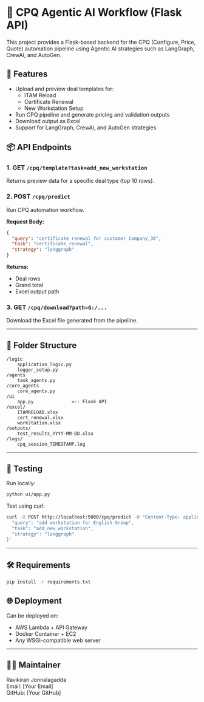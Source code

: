 # 🧠 CPQ Agentic AI Workflow (Flask API)

This project provides a Flask-based backend for the CPQ (Configure, Price, Quote) automation pipeline using Agentic AI strategies such as LangGraph, CrewAI, and AutoGen.

## 🚀 Features

- Upload and preview deal templates for:
  - ITAM Reload
  - Certificate Renewal
  - New Workstation Setup
- Run CPQ pipeline and generate pricing and validation outputs
- Download output as Excel
- Support for LangGraph, CrewAI, and AutoGen strategies

## 📦 API Endpoints

### 1. GET `/cpq/template?task=add_new_workstation`
Returns preview data for a specific deal type (top 10 rows).

### 2. POST `/cpq/predict`
Run CPQ automation workflow.

**Request Body:**
```json
{
  "query": "certificate renewal for customer Company_36",
  "task": "certificate_renewal",
  "strategy": "langgraph"
}
```

**Returns:**
- Deal rows
- Grand total
- Excel output path

### 3. GET `/cpq/download?path=G:/...`
Download the Excel file generated from the pipeline.

---

## 📁 Folder Structure

```
/logic
    application_logic.py
    logger_setup.py
/agents
    task_agents.py
/core_agents
    core_agents.py
/ui
    app.py              <-- Flask API
/excel/
    ITAMRELOAD.xlsx
    cert_renewal.xlsx
    workstation.xlsx
/outputs/
    test_results_YYYY-MM-DD.xlsx
/logs/
    cpq_session_TIMESTAMP.log
```

---

## 🧪 Testing

Run locally:

```bash
python ui/app.py
```

Test using curl:

```bash
curl -X POST http://localhost:5000/cpq/predict -H "Content-Type: application/json" -d '{
  "query": "add workstation for English Group",
  "task": "add_new_workstation",
  "strategy": "langgraph"
}'
```

---

## 🛠 Requirements

```bash
pip install -r requirements.txt
```

## 🌐 Deployment

Can be deployed on:
- AWS Lambda + API Gateway
- Docker Container + EC2
- Any WSGI-compatible web server

---

## 👨‍💻 Maintainer

Ravikiran Jonnalagadda  
Email: [Your Email]  
GitHub: [Your GitHub]